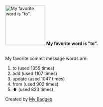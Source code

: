 <img src="https://github.com/my-badges/my-badges/blob/master/src/all-badges/favorite-word/favorite-word.png?raw=true" alt="My favorite word is &quot;to&quot;." title="My favorite word is &quot;to&quot;." width="128">
<strong>My favorite word is &quot;to&quot;.</strong>
<br><br>

My favorite commit message words are:

1. to (used 1355 times)
2. add (used 1107 times)
3. update (used 1047 times)
4. from (used 902 times)
5. :arrow_up: (used 823 times)


Created by <a href="https://github.com/my-badges/my-badges">My Badges</a>